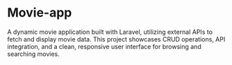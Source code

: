 # Movie-app
A dynamic movie application built with Laravel, utilizing external APIs to fetch and display movie data. This project showcases CRUD operations, API integration, and a clean, responsive user interface for browsing and searching movies.

